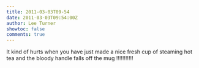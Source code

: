 ```yaml
---
title: 2011-03-03T09-54
date: 2011-03-03T09:54:00Z
author: Lee Turner
showtoc: false
comments: true
---
```


It kind of hurts when you have just made a nice fresh cup of steaming hot tea and the bloody handle falls off the mug !!!!!!!!!!!

